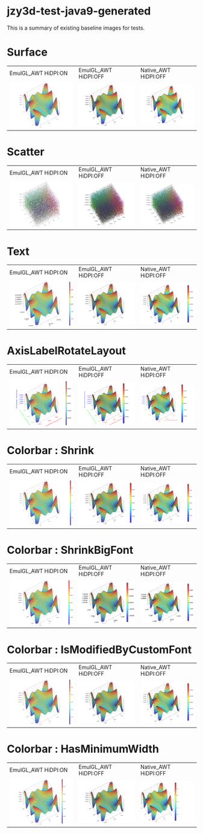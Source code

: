 jzy3d-test-java9-generated
==========================
This is a summary of existing baseline images for tests.
# Surface
<table markdown=1>
<tr>
<td>EmulGL_AWT HiDPI:ON</td>
<td>EmulGL_AWT HiDPI:OFF</td>
<td>Native_AWT HiDPI:OFF</td>
</tr>
<tr>
<td><img src="src/test/resources/Surface_EmulGL_AWT_HiDPI=ON.png"></td>
<td><img src="src/test/resources/Surface_EmulGL_AWT_HiDPI=OFF.png"></td>
<td><img src="src/test/resources/Surface_Native_AWT_HiDPI=OFF.png"></td>
</tr>
</table>

# Scatter
<table markdown=1>
<tr>
<td>EmulGL_AWT HiDPI:ON</td>
<td>EmulGL_AWT HiDPI:OFF</td>
<td>Native_AWT HiDPI:OFF</td>
</tr>
<tr>
<td><img src="src/test/resources/Scatter_EmulGL_AWT_HiDPI=ON.png"></td>
<td><img src="src/test/resources/Scatter_EmulGL_AWT_HiDPI=OFF.png"></td>
<td><img src="src/test/resources/Scatter_Native_AWT_HiDPI=OFF.png"></td>
</tr>
</table>

# Text
<table markdown=1>
<tr>
<td>EmulGL_AWT HiDPI:ON</td>
<td>EmulGL_AWT HiDPI:OFF</td>
<td>Native_AWT HiDPI:OFF</td>
</tr>
<tr>
<td><img src="src/test/resources/Text_EmulGL_AWT_HiDPI=ON_Font=AppleChancery24.png"></td>
<td><img src="src/test/resources/Text_EmulGL_AWT_HiDPI=OFF_Font=AppleChancery24.png"></td>
<td><img src="src/test/resources/Text_Native_AWT_HiDPI=OFF_Font=AppleChancery24.png"></td>
</tr>
</table>

# AxisLabelRotateLayout
<table markdown=1>
<tr>
<td>EmulGL_AWT HiDPI:ON</td>
<td>EmulGL_AWT HiDPI:OFF</td>
<td>Native_AWT HiDPI:OFF</td>
</tr>
<tr>
<td><img src="src/test/resources/AxisLabelRotateLayout_EmulGL_AWT_HiDPI=ON.png"></td>
<td><img src="src/test/resources/AxisLabelRotateLayout_EmulGL_AWT_HiDPI=OFF.png"></td>
<td><img src="src/test/resources/AxisLabelRotateLayout_Native_AWT_HiDPI=OFF.png"></td>
</tr>
</table>

# Colorbar : Shrink
<table markdown=1>
<tr>
<td>EmulGL_AWT HiDPI:ON</td>
<td>EmulGL_AWT HiDPI:OFF</td>
<td>Native_AWT HiDPI:OFF</td>
</tr>
<tr>
<td><img src="src/test/resources/Colorbar_Shrink_EmulGL_AWT_HiDPI=ON.png"></td>
<td><img src="src/test/resources/Colorbar_Shrink_EmulGL_AWT_HiDPI=OFF.png"></td>
<td><img src="src/test/resources/Colorbar_Shrink_Native_AWT_HiDPI=OFF.png"></td>
</tr>
</table>

# Colorbar : ShrinkBigFont
<table markdown=1>
<tr>
<td>EmulGL_AWT HiDPI:ON</td>
<td>EmulGL_AWT HiDPI:OFF</td>
<td>Native_AWT HiDPI:OFF</td>
</tr>
<tr>
<td><img src="src/test/resources/Colorbar_ShrinkBigFont_EmulGL_AWT_HiDPI=ON.png"></td>
<td><img src="src/test/resources/Colorbar_ShrinkBigFont_EmulGL_AWT_HiDPI=OFF.png"></td>
<td><img src="src/test/resources/Colorbar_ShrinkBigFont_Native_AWT_HiDPI=OFF.png"></td>
</tr>
</table>

# Colorbar : IsModifiedByCustomFont
<table markdown=1>
<tr>
<td>EmulGL_AWT HiDPI:ON</td>
<td>EmulGL_AWT HiDPI:OFF</td>
<td>Native_AWT HiDPI:OFF</td>
</tr>
<tr>
<td><img src="src/test/resources/Colorbar_IsModifiedByCustomFont_EmulGL_AWT_HiDPI=ON.png"></td>
<td><img src="src/test/resources/Colorbar_IsModifiedByCustomFont_EmulGL_AWT_HiDPI=OFF.png"></td>
<td><img src="src/test/resources/Colorbar_IsModifiedByCustomFont_Native_AWT_HiDPI=OFF.png"></td>
</tr>
</table>

# Colorbar : HasMinimumWidth
<table markdown=1>
<tr>
<td>EmulGL_AWT HiDPI:ON</td>
<td>EmulGL_AWT HiDPI:OFF</td>
<td>Native_AWT HiDPI:OFF</td>
</tr>
<tr>
<td><img src="src/test/resources/Colorbar_HasMinimumWidth_EmulGL_AWT_HiDPI=ON.png"></td>
<td><img src="src/test/resources/Colorbar_HasMinimumWidth_EmulGL_AWT_HiDPI=OFF.png"></td>
<td><img src="src/test/resources/Colorbar_HasMinimumWidth_Native_AWT_HiDPI=OFF.png"></td>
</tr>
</table>

